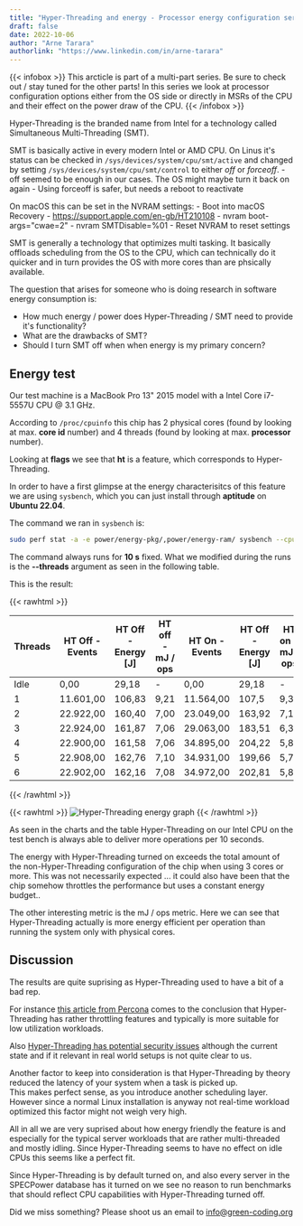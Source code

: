 ```yaml
---
title: "Hyper-Threading and energy - Processor energy configuration series - Part 1"
draft: false
date: 2022-10-06
author: "Arne Tarara"
authorlink: "https://www.linkedin.com/in/arne-tarara"
---
```


{{< infobox >}}
    This arcticle is part of a multi-part series. Be sure to check out / stay tuned for the other parts!
    In this series we look at processor configuration options either from the OS side or directly
    in MSRs of the CPU and their effect on the power draw of the CPU.
{{< /infobox >}}

Hyper-Threading is the branded name from Intel for a technology called Simultaneous Multi-Threading (SMT).

SMT is basically active in every modern Intel or AMD CPU.
On Linus it's status can be checked in `/sys/devices/system/cpu/smt/active` and changed
by setting `/sys/devices/system/cpu/smt/control` to either *off* or *forceoff*.
    - off seemed to be enough in our cases. The OS might maybe turn it back on again
    - Using forceoff is safer, but needs a reboot to reactivate

On macOS this can be set in the NVRAM settings:
    - Boot into macOS Recovery
    - https://support.apple.com/en-gb/HT210108
    - nvram boot-args="cwae=2"
    - nvram SMTDisable=%01
    - Reset NVRAM to reset settings

SMT is generally a technology that optimizes multi tasking.
It basically offloads scheduling from the OS to the CPU, which can technically do
it quicker and in turn provides the OS with more cores than are phsically available.

The question that arises for someone who is doing research in software energy consumption is:
- How much energy / power does Hyper-Threading / SMT need to provide it's functionality?
- What are the drawbacks of SMT?
- Should I turn SMT off when when energy is my primary concern?

## Energy test



Our test machine is a MacBook Pro 13" 2015 model with a Intel Core i7-5557U CPU @ 3.1 GHz.

According to `/proc/cpuinfo` this chip has 2 physical cores (found by looking at max. **core id** number) and 4 threads
(found by looking at max. **processor** number).

Looking at **flags** we see that **ht** is a feature, which corresponds to Hyper-Threading.

In order to have a first glimpse at the energy characterisitcs of this feature we are using 
`sysbench`, which you can just install through **aptitude** on **Ubuntu 22.04**.

The command we ran in `sysbench` is:

```bash
sudo perf stat -a -e power/energy-pkg/,power/energy-ram/ sysbench --cpu-max-prime=10000 --threads=X --test=cpu run
```

The command always runs for **10 s** fixed. What we modified during the runs is the **--threads** argument
as seen in the following table.

This is the result:

{{< rawhtml >}}

<table class="ui sortable celled striped table">
<thead><tr><th title="Field #1">Threads</th>
<th title="Field #2">HT Off - Events</th>
<th title="Field #3">HT Off - Energy [J]</th>
<th title="Field #4">HT off - mJ / ops</th>
<th title="Field #5">HT On - Events</th>
<th title="Field #6">HT Off - Energy [J]</th>
<th title="Field #7">HT on - mJ / ops</th>
</tr></thead>
<tbody><tr>
<td>Idle</td>
<td>0,00</td>
<td>29,18</td>
<td>-</td>
<td>0,00</td>
<td>29,18</td>
<td>-</td>
</tr>
<tr>
<td>1</td>
<td>11.601,00</td>
<td>106,83</td>
<td>9,21</td>
<td>11.564,00</td>
<td>107,5</td>
<td>9,30</td>
</tr>
<tr>
<td>2</td>
<td>22.922,00</td>
<td>160,40</td>
<td>7,00</td>
<td>23.049,00</td>
<td>163,92</td>
<td>7,11</td>
</tr>
<tr>
<td>3</td>
<td>22.924,00</td>
<td>161,87</td>
<td>7,06</td>
<td>29.063,00</td>
<td>183,51</td>
<td>6,31</td>
</tr>
<tr>
<td>4</td>
<td>22.900,00</td>
<td>161,58</td>
<td>7,06</td>
<td>34.895,00</td>
<td>204,22</td>
<td>5,85</td>
</tr>
<tr>
<td>5</td>
<td>22.908,00</td>
<td>162,76</td>
<td>7,10</td>
<td>34.931,00</td>
<td>199,66</td>
<td>5,72</td>
</tr>
<tr>
<td>6</td>
<td>22.902,00</td>
<td>162,16</td>
<td>7,08</td>
<td>34.972,00</td>
<td>202,81</td>
<td>5,80</td>
</tr>
</tbody></table>
{{< /rawhtml >}}

{{< rawhtml >}}
<img class="ui huge rounded bordered image" src="/img/blog/hyper-threading-energy-graph.webp" alt="Hyper-Threading energy graph" loading="lazy">
{{< /rawhtml >}}


As seen in the charts and the table Hyper-Threading on our Intel CPU on the test bench
is always able to deliver more operations per 10 seconds.

The energy with Hyper-Threading turned on exceeds the total amount of the non-Hyper-Threading configuration
of the chip when using 3 cores or more.
This was not necessarily expected ... it could also have been that the chip somehow throttles the performance
but uses a constant energy budget..

The other interesting metric is the mJ / ops metric. Here we can see that Hyper-Threading 
actually is more energy efficient per operation than running the system
only with physical cores.


## Discussion
The results are quite suprising as Hyper-Threading used to have a bit of a bad rep.

For instance [this article from Percona](https://www.percona.com/blog/2015/01/15/hyper-threading-double-cpu-throughput/) comes to the conclusion that Hyper-Threading has rather 
throttling features and typically is more suitable for low utilization workloads.

Also [Hyper-Threading has potential security issues](https://www.theregister.com/2019/10/29/intel_disable_hyper_threading_linux_kernel_maintainer/) although the current state 
and if it relevant in real world setups is not quite clear to us.

Another factor to keep into consideration is that Hyper-Threading by theory reduced the
latency of your system when a task is picked up.\
This makes perfect sense, as you introduce another scheduling layer.\
However since a normal Linux installation is anyway not real-time workload optimized 
this factor might not weigh very high.

All in all we are very suprised about how energy friendly the feature is and especially
for the typical server workloads that are rather multi-threaded and mostly idling.
Since Hyper-Threading seems to have no effect on idle CPUs this seems like a perfect fit.

Since Hyper-Threading is by default turned on, and also every server in the SPECPower database
has it turned on we see no reason to run benchmarks that should reflect CPU capabilities with 
Hyper-Threading turned off.

Did we miss something? Please shoot us an email to [info@green-coding.org](mailto:info@green-coding.org)